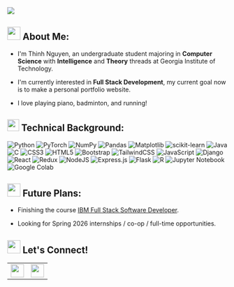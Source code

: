 <img src="https://capsule-render.vercel.app/api?type=venom&theme=gruvbox_light&height=300&section=header&text=Hello%20there!&fontSize=90" margin="auto"/>

## <img src="https://cdn1.iconfinder.com/data/icons/hand-gestures-color/128/hand-wave-y-1024.png" width="30px" height="30px"> About Me:

- I'm Thinh Nguyen, an undergraduate student majoring in **Computer Science** with **Intelligence** and **Theory** threads at Georgia Institute of Technology.
  
- I'm currently interested in **Full Stack Development**, my current goal now is to make a personal portfolio website.
  
- I love playing piano, badminton, and running!

## <img src="https://cdn0.iconfinder.com/data/icons/computer-networking/60/repair_instrument_icon_technical_service_screwdriver_wrench_spanner_tools-512.png" width="27px" height="27px" /> Technical Background: 

![Python](https://img.shields.io/badge/python-3670A0?style=for-the-badge&logo=python&logoColor=white&color=black)
![PyTorch](https://img.shields.io/badge/PyTorch-%23EE4C2C.svg?style=for-the-badge&logo=PyTorch&logoColor=white&color=black)
![NumPy](https://img.shields.io/badge/numpy-%23013243.svg?style=for-the-badge&logo=numpy&logoColor=white&color=black)
![Pandas](https://img.shields.io/badge/pandas-%23150458.svg?style=for-the-badge&logo=pandas&logoColor=white&color=black)
![Matplotlib](https://img.shields.io/badge/Matplotlib-%23ffffff.svg?style=for-the-badge&logo=Matplotlib&logoColor=white&color=black)
![scikit-learn](https://img.shields.io/badge/scikit--learn-%23F7931E.svg?style=for-the-badge&logo=scikit-learn&logoColor=white&color=black)
![Java](https://img.shields.io/badge/java-%23ED8B00.svg?style=for-the-badge&logo=openjdk&logoColor=white&color=black)
![C](https://img.shields.io/badge/c-%2300599C.svg?style=for-the-badge&logo=c&logoColor=white&color=black)
![CSS3](https://img.shields.io/badge/css3-%231572B6.svg?style=for-the-badge&logo=css3&logoColor=white&color=black)
![HTML5](https://img.shields.io/badge/html5-%23E34F26.svg?style=for-the-badge&logo=html5&logoColor=white&color=black)
![Bootstrap](https://img.shields.io/badge/bootstrap-%238511FA.svg?style=for-the-badge&logo=bootstrap&logoColor=white&color=black)
![TailwindCSS](https://img.shields.io/badge/tailwindcss-%2338B2AC.svg?style=for-the-badge&logo=tailwind-css&logoColor=white&color=black)
![JavaScript](https://img.shields.io/badge/javascript-%23323330.svg?style=for-the-badge&logo=javascript&logoColor=white&color=black)
![Django](https://img.shields.io/badge/django-%23092E20.svg?style=for-the-badge&logo=django&logoColor=white&color=black)
![React](https://img.shields.io/badge/react-%2320232a.svg?style=for-the-badge&logo=react&logoColor=white&color=black)
![Redux](https://img.shields.io/badge/redux-%23593d88.svg?style=for-the-badge&logo=redux&logoColor=white&color=black)
![NodeJS](https://img.shields.io/badge/node.js-6DA55F?style=for-the-badge&logo=node.js&logoColor=white&color=black)
![Express.js](https://img.shields.io/badge/express.js-%23404d59.svg?style=for-the-badge&logo=express&logoColor=white&color=black)
![Flask](https://img.shields.io/badge/flask-%23000.svg?style=for-the-badge&logo=flask&logoColor=white&color=black)
![R](https://img.shields.io/badge/r-%23276DC3.svg?style=for-the-badge&logo=r&logoColor=white&color=black)
![Jupyter Notebook](https://img.shields.io/badge/jupyter-%23FA0F00.svg?style=for-the-badge&logo=jupyter&logoColor=white&color=black)
![Google Colab](https://img.shields.io/badge/Google%20Colab-%23F9A825.svg?style=for-the-badge&logo=googlecolab&logoColor=white&color=black)


## <img src="https://cdn2.iconfinder.com/data/icons/future-planning-3/64/plan_time_management_future_target_objective-512.png" width="30px" height="30px" /> Future Plans:

- Finishing the course [IBM Full Stack Software Developer](https://www.coursera.org/professional-certificates/ibm-full-stack-cloud-developer).
  
- Looking for Spring 2026 internships / co-op / full-time opportunities.

## <img src="https://cdn1.iconfinder.com/data/icons/icons-for-a-site-1/64/advantage_teamwork-512.png" width="30px" height="30px"> Let's Connect!
<table style="border: none">
  <tr>
    <td>
      <a href="https://www.linkedin.com/in/thinh-minh-nguyen/"> 
        <img src="https://cdn2.iconfinder.com/data/icons/social-media-2285/512/1_Linkedin_unofficial_colored_svg-1024.png" width="30px" height="30px"/>
      </a>
    </td>
    <td>
      <a href="mailto: tnguyen831@gatech.edu">
        <img src="https://cdn4.iconfinder.com/data/icons/social-media-logos-6/512/112-gmail_email_mail-1024.png" width="30px" height="30px"/>
      </a>
    </td>
  </tr>
</table>




